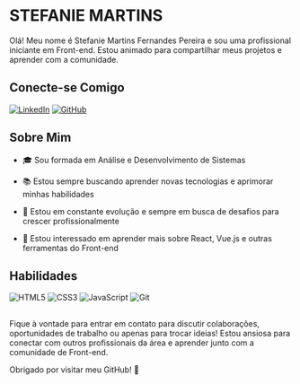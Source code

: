 # STEFANIE MARTINS

Olá! Meu nome é  Stefanie Martins Fernandes Pereira e sou uma profissional iniciante em Front-end. Estou animado para compartilhar meus projetos e aprender com a comunidade.

## Conecte-se Comigo

[![LinkedIn](https://img.shields.io/badge/LinkedIn-0077B5?style=for-the-badge&logo=linkedin&logoColor=white)](https://www.linkedin.com/in/stefaniemartinsf)
[![GitHub](https://img.shields.io/badge/GitHub-100000?style=for-the-badge&logo=github&logoColor=white)](https://github.com/stefanie-martins)

## Sobre Mim
- 🎓 Sou formada em Análise e Desenvolvimento de Sistemas

- 📚 Estou sempre buscando aprender novas tecnologias e aprimorar minhas habilidades

- 🔧 Estou em constante evolução e sempre em busca de desafios para crescer profissionalmente
- 🌱 Estou interessado em aprender mais sobre React, Vue.js e outras ferramentas do Front-end

## Habilidades
![HTML5](https://img.shields.io/badge/HTML5-E34F26?style=for-the-badge&logo=html5&logoColor=white)
![CSS3](https://img.shields.io/badge/CSS3-1572B6?style=for-the-badge&logo=css3&logoColor=white)
![JavaScript](https://img.shields.io/badge/JavaScript-F7DF1E?style=for-the-badge&logo=javascript&logoColor=black)
![Git](https://img.shields.io/badge/GIT-E44C30?style=for-the-badge&logo=git&logoColor=white)

##

Fique à vontade para entrar em contato para discutir colaborações, oportunidades de trabalho ou apenas para trocar ideias! Estou ansiosa para conectar com outros profissionais da área e aprender junto com a comunidade de Front-end.

Obrigado por visitar meu GitHub! 🚀
